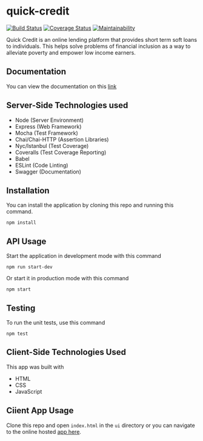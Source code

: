 # quick-credit

[![Build Status](https://travis-ci.org/elikeyz/quick-credit.svg?branch=develop)](https://travis-ci.org/elikeyz/quick-credit) [![Coverage Status](https://coveralls.io/repos/github/elikeyz/quick-credit/badge.svg?branch=develop)](https://coveralls.io/github/elikeyz/quick-credit?branch=develop) [![Maintainability](https://api.codeclimate.com/v1/badges/582a8bfbebe296110d3d/maintainability)](https://codeclimate.com/github/elikeyz/quick-credit/maintainability)

Quick Credit is an online lending platform that provides short term soft loans to individuals. This helps solve problems of financial inclusion as a way to alleviate poverty and empower low income earners.

## Documentation
You can view the documentation on this [link](https://elikeyz-quick-credit.herokuapp.com/api-docs)

## Server-Side Technologies used
- Node (Server Environment)
- Express (Web Framework)
- Mocha (Test Framework)
- Chai/Chai-HTTP (Assertion Libraries)
- Nyc/Istanbul (Test Coverage)
- Coveralls (Test Coverage Reporting)
- Babel
- ESLint (Code Linting)
- Swagger (Documentation)

## Installation
You can install the application by cloning this repo and running this command.
```
npm install
```

## API Usage
Start the application in development mode with this command
```
npm run start-dev
```

Or start it in production mode with this command
```
npm start
```

## Testing
To run the unit tests, use this command
```
npm test
```

## Client-Side Technologies Used
This app was built with
- HTML
- CSS
- JavaScript

## Ciient App Usage
Clone this repo and open ```index.html``` in the ```ui``` directory or you can navigate to the online hosted [app here](https://elikeyz.github.io/quick-credit/ui).
